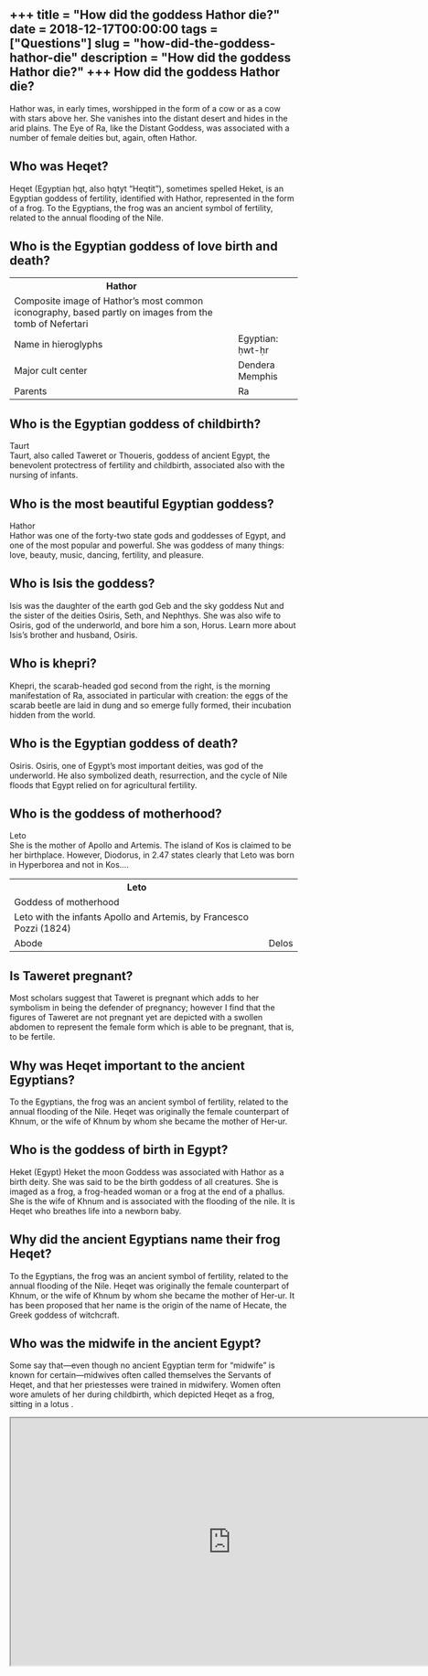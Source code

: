 +++
title = "How did the goddess Hathor die?"
date = 2018-12-17T00:00:00
tags = ["Questions"]
slug = "how-did-the-goddess-hathor-die"
description = "How did the goddess Hathor die?"
+++
How did the goddess Hathor die?
-------------------------------

Hathor was, in early times, worshipped in the form of a cow or as a cow with stars above her. She vanishes into the distant desert and hides in the arid plains. The Eye of Ra, like the Distant Goddess, was associated with a number of female deities but, again, often Hathor.

Who was Heqet?
--------------

Heqet (Egyptian ḥqt, also ḥqtyt “Heqtit”), sometimes spelled Heket, is an Egyptian goddess of fertility, identified with Hathor, represented in the form of a frog. To the Egyptians, the frog was an ancient symbol of fertility, related to the annual flooding of the Nile.

Who is the Egyptian goddess of love birth and death?
----------------------------------------------------

<table><tr><th>Hathor</th></tr><tr><td>Composite image of Hathor’s most common iconography, based partly on images from the tomb of Nefertari</td></tr><tr><td>Name in hieroglyphs</td><td>Egyptian: ḥwt-ḥr</td></tr><tr><td>Major cult center</td><td>Dendera Memphis</td></tr><tr><td>Parents</td><td>Ra</td></tr></table>

Who is the Egyptian goddess of childbirth?
------------------------------------------

Taurt  
Taurt, also called Taweret or Thoueris, goddess of ancient Egypt, the benevolent protectress of fertility and childbirth, associated also with the nursing of infants.

Who is the most beautiful Egyptian goddess?
-------------------------------------------

Hathor  
Hathor was one of the forty-two state gods and goddesses of Egypt, and one of the most popular and powerful. She was goddess of many things: love, beauty, music, dancing, fertility, and pleasure.

Who is Isis the goddess?
------------------------

Isis was the daughter of the earth god Geb and the sky goddess Nut and the sister of the deities Osiris, Seth, and Nephthys. She was also wife to Osiris, god of the underworld, and bore him a son, Horus. Learn more about Isis’s brother and husband, Osiris.

Who is khepri?
--------------

Khepri, the scarab-headed god second from the right, is the morning manifestation of Ra, associated in particular with creation: the eggs of the scarab beetle are laid in dung and so emerge fully formed, their incubation hidden from the world.

Who is the Egyptian goddess of death?
-------------------------------------

Osiris. Osiris, one of Egypt’s most important deities, was god of the underworld. He also symbolized death, resurrection, and the cycle of Nile floods that Egypt relied on for agricultural fertility.

Who is the goddess of motherhood?
---------------------------------

Leto  
She is the mother of Apollo and Artemis. The island of Kos is claimed to be her birthplace. However, Diodorus, in 2.47 states clearly that Leto was born in Hyperborea and not in Kos….

<table><tr><th>Leto</th></tr><tr><td>Goddess of motherhood</td></tr><tr><td>Leto with the infants Apollo and Artemis, by Francesco Pozzi (1824)</td></tr><tr><td>Abode</td><td>Delos</td></tr></table>

Is Taweret pregnant?
--------------------

Most scholars suggest that Taweret is pregnant which adds to her symbolism in being the defender of pregnancy; however I find that the figures of Taweret are not pregnant yet are depicted with a swollen abdomen to represent the female form which is able to be pregnant, that is, to be fertile.

Why was Heqet important to the ancient Egyptians?
-------------------------------------------------

To the Egyptians, the frog was an ancient symbol of fertility, related to the annual flooding of the Nile. Heqet was originally the female counterpart of Khnum, or the wife of Khnum by whom she became the mother of Her-ur.

Who is the goddess of birth in Egypt?
-------------------------------------

Heket (Egypt) Heket the moon Goddess was associated with Hathor as a birth deity. She was said to be the birth goddess of all creatures. She is imaged as a frog, a frog-headed woman or a frog at the end of a phallus. She is the wife of Khnum and is associated with the flooding of the nile. It is Heqet who breathes life into a newborn baby.

Why did the ancient Egyptians name their frog Heqet?
----------------------------------------------------

To the Egyptians, the frog was an ancient symbol of fertility, related to the annual flooding of the Nile. Heqet was originally the female counterpart of Khnum, or the wife of Khnum by whom she became the mother of Her-ur. It has been proposed that her name is the origin of the name of Hecate, the Greek goddess of witchcraft.

Who was the midwife in the ancient Egypt?
-----------------------------------------

Some say that—even though no ancient Egyptian term for “midwife” is known for certain—midwives often called themselves the Servants of Heqet, and that her priestesses were trained in midwifery. Women often wore amulets of her during childbirth, which depicted Heqet as a frog, sitting in a lotus .

<iframe allow="accelerometer; autoplay; clipboard-write; encrypted-media; gyroscope; picture-in-picture" allowfullscreen="" class="__youtube_prefs__  epyt-is-override  no-lazyload" data-no-lazy="1" data-origheight="433" data-origwidth="770" data-skipgform_ajax_framebjll="" height="433" id="_ytid_86148" loading="lazy" src="https://www.youtube.com/embed/VWM67kg5ROg?enablejsapi=1&autoplay=0&cc_load_policy=0&cc_lang_pref=&iv_load_policy=1&loop=0&modestbranding=0&rel=1&fs=1&playsinline=0&autohide=2&theme=dark&color=red&controls=1&" title="YouTube player" width="770"></iframe>
